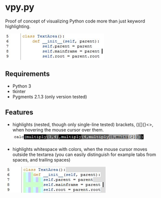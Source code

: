 # vpy.py
Proof of concept of visualizing Python code more than just keyword highlighting.

![keyword highlighting](https://raw.githubusercontent.com/RobinManoli/VisualPython/master/img/highlight.jpg)


## Requirements
- Python 3
- tkinter
- Pygments 2.1.3 (only version tested)

## Features
- highlights (nested, though only single-line tested) brackets, ()[]{}<>, when hovering the mouse cursor over them.
![hover over code to highlight brackets](https://raw.githubusercontent.com/RobinManoli/VisualPython/master/img/brackets.jpg)


- highlights whitespace with colors, when the mouse cursor moves outside the textarea (you can easily distinguish for example tabs from spaces, and trailing spaces)

![move mouse cursor outside textarea to see whitespace](https://raw.githubusercontent.com/RobinManoli/VisualPython/master/img/whitespace.jpg)

